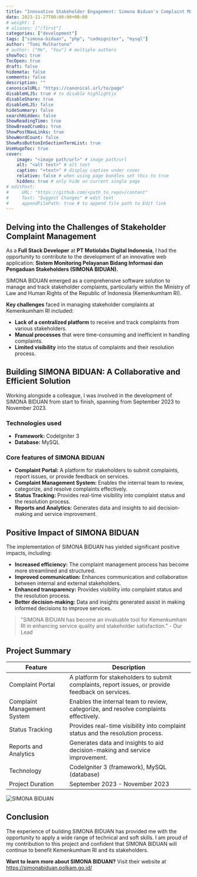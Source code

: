 ```yaml
---
title: "Innovative Stakeholder Engagement: Simona Biduan's Complaint Management System"
date: 2023-11-27T00:00:00+00:00
# weight: 1
# aliases: ["/first"]
categories: ["development"]
tags: ["simona-biduan", "php", "codeigniter", "mysql"]
author: "Tomi Mulhartono"
# author: ["Me", "You"] # multiple authors
showToc: true
TocOpen: true
draft: false
hidemeta: false
comments: false
description: ""
canonicalURL: "https://canonical.url/to/page"
disableHLJS: true # to disable highlightjs
disableShare: true
disableHLJS: false
hideSummary: false
searchHidden: false
ShowReadingTime: true
ShowBreadCrumbs: true
ShowPostNavLinks: true
ShowWordCount: false
ShowRssButtonInSectionTermList: true
UseHugoToc: true
cover:
    image: "<image path/url>" # image path/url
    alt: "<alt text>" # alt text
    caption: "<text>" # display caption under cover
    relative: false # when using page bundles set this to true
    hidden: true # only hide on current single page
# editPost:
#     URL: "https://github.com/<path_to_repo>/content"
#     Text: "Suggest Changes" # edit text
#     appendFilePath: true # to append file path to Edit link
---
```


## Delving into the Challenges of Stakeholder Complaint Management

As a **Full Stack Developer** at **PT Motiolabs Digital Indonesia**, I had the opportunity to contribute to the development of an innovative web application: **Sistem Monitoring Pelayanan Bidang Informasi dan Pengaduan Stakeholders (SIMONA BIDUAN).**

SIMONA BIDUAN emerged as a comprehensive software solution to manage and track stakeholder complaints, particularly within the Ministry of Law and Human Rights of the Republic of Indonesia (Kemenkumham RI).

**Key challenges** faced in managing stakeholder complaints at Kemenkumham RI included:
- **Lack of a centralized platform** to receive and track complaints from various stakeholders.
- **Manual processes** that were time-consuming and inefficient in handling complaints.
- **Limited visibility** into the status of complaints and their resolution process.

## Building SIMONA BIDUAN: A Collaborative and Efficient Solution

Working alongside a colleague, I was involved in the development of SIMONA BIDUAN from start to finish, spanning from September 2023 to November 2023.

### Technologies used

- **Framework:** CodeIgniter 3
- **Database:** MySQL

### Core features of SIMONA BIDUAN

- **Complaint Portal:** A platform for stakeholders to submit complaints, report issues, or provide feedback on services.
- **Complaint Management System:** Enables the internal team to review, categorize, and resolve complaints effectively.
- **Status Tracking:** Provides real-time visibility into complaint status and the resolution process.
- **Reports and Analytics:** Generates data and insights to aid decision-making and service improvement.

## Positive Impact of SIMONA BIDUAN
The implementation of SIMONA BIDUAN has yielded significant positive impacts, including:

- **Increased efficiency:** The complaint management process has become more streamlined and structured.
- **Improved communication:** Enhances communication and collaboration between internal and external stakeholders.
- **Enhanced transparency:** Provides visibility into complaint status and the resolution process.
- **Better decision-making:** Data and insights generated assist in making informed decisions to improve services.

>"SIMONA BIDUAN has become an invaluable tool for Kemenkumham RI in enhancing service quality and stakeholder satisfaction." - Our Lead

## Project Summary

| Feature | Description |
| --- | --- |
| Complaint Portal | A platform for stakeholders to submit complaints, report issues, or provide feedback on services. |
| Complaint Management System | Enables the internal team to review, categorize, and resolve complaints effectively. |
| Status Tracking | Provides real-time visibility into complaint status and the resolution process. |
| Reports and Analytics | Generates data and insights to aid decision-making and service improvement. |
| Technology | CodeIgniter 3 (framework), MySQL (database) |
| Project Duration | September 2023 - November 2023 |

![SIMONA BIDUAN](/images/simona.jpg)

## Conclusion

The experience of building SIMONA BIDUAN has provided me with the opportunity to apply a wide range of technical and soft skills. I am proud of my contribution to this project and confident that SIMONA BIDUAN will continue to benefit Kemenkumham RI and its stakeholders.

**Want to learn more about SIMONA BIDUAN?** Visit their website at https://simonabiduan.polkam.go.id/